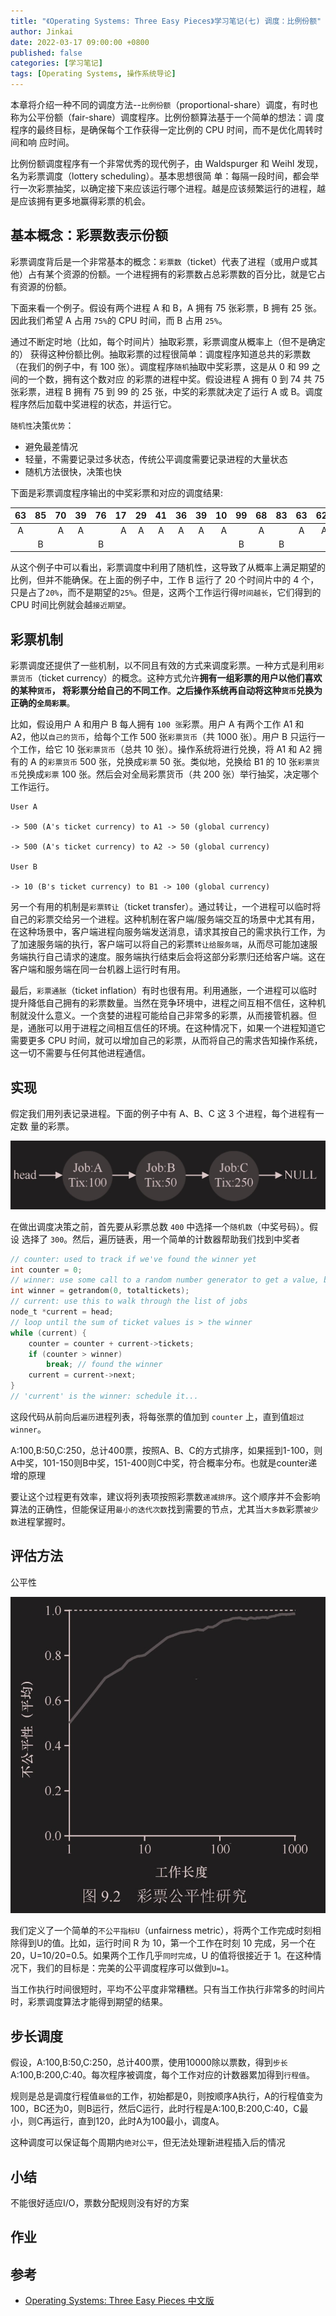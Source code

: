 ```yaml
---
title: "《Operating Systems: Three Easy Pieces》学习笔记(七) 调度：比例份额"
author: Jinkai
date: 2022-03-17 09:00:00 +0800
published: false
categories: [学习笔记]
tags: [Operating Systems, 操作系统导论]
---
```


本章将介绍一种不同的调度方法--`比例份额`（proportional-share）调度，有时也称为公平份额（fair-share）调度程序。比例份额算法基于一个简单的想法：调 度程序的最终目标，是确保每个工作获得一定比例的 CPU 时间，而不是优化周转时间和响 应时间。

比例份额调度程序有一个非常优秀的现代例子，由 Waldspurger 和 Weihl 发现，名为彩票调度（lottery scheduling）。基本思想很简 单：每隔一段时间，都会举行一次彩票抽奖，以确定接下来应该运行哪个进程。越是应该频繁运行的进程，越是应该拥有更多地赢得彩票的机会。

## 基本概念：彩票数表示份额

彩票调度背后是一个非常基本的概念：`彩票数`（ticket）代表了进程（或用户或其他）占有某个资源的份额。一个进程拥有的彩票数占总彩票数的百分比，就是它占有资源的份额。

下面来看一个例子。假设有两个进程 A 和 B，A 拥有 75 张彩票，B 拥有 25 张。因此我们希望 A 占用 `75%`的 CPU 时间，而 B 占用 `25%`。

通过不断定时地（比如，每个时间片）抽取彩票，彩票调度从概率上（但不是确定的） 获得这种份额比例。抽取彩票的过程很简单：调度程序知道总共的彩票数（在我们的例子中，有 100 张）。调度程序`随机`抽取中奖彩票，这是从 0 和 99 之间的一个数，拥有这个数对应 的彩票的进程中奖。假设进程 A 拥有 0 到 74 共 75 张彩票，进程 B 拥有 75 到 99 的 25 张，中奖的彩票就决定了运行 A 或 B。调度程序然后加载中奖进程的状态，并运行它。

`随机性`决策`优势`：

- 避免最差情况
- 轻量，不需要记录过多状态，传统公平调度需要记录进程的大量状态
- 随机方法很快，决策也快

下面是彩票调度程序输出的中奖彩票和对应的调度结果:

| 63  | 85  | 70  | 39  | 76  |  17 | 29  | 41  | 36  | 39  |  10 | 99  | 68  | 83  | 63  |  62 | 43  |  0  | 49  | 49  |
| :-: | :-: | :-: | :-: | :-: | --: | :-: | :-: | :-: | :-: | --: | :-: | :-: | :-: | :-: | --: | :-: | :-: | :-: | :-: |
|  A  |     |  A  |  A  |     |   A |  A  |  A  |  A  |  A  |   A |     |  A  |     |  A  |   A |  A  |  A  |  A  |  A  |
|     |  B  |     |     |  B  |     |     |     |     |     |     |  B  |     |  B  |     |     |     |     |     |     |

从这个例子中可以看出，彩票调度中利用了随机性，这导致了从概率上满足期望的比例，但并不能确保。在上面的例子中，工作 B 运行了 20 个时间片中的 4 个，只是占了`20%`，而不是期望的`25%`。但是，这两个工作运行得`时间越长`，它们得到的 CPU 时间比例就会越`接近期望`。

## 彩票机制

彩票调度还提供了一些机制，以不同且有效的方式来调度彩票。一种方式是利用`彩票货币`（ticket currency）的概念。这种方式允许**拥有一组彩票的用户以他们喜欢的某种`货币`， 将彩票分给自己的不同工作**。**之后操作系统再自动将这种`货币`兑换为正确的`全局彩票`**。

比如，假设用户 A 和用户 B 每人拥有 `100 张`彩票。用户 A 有两个工作 A1 和 A2，他以`自己的货币`，给每个工作 500 张`彩票货币`（共 1000 张）。用户 B 只运行一个工作，给它 10 张`彩票货币`（总共 10 张）。操作系统将进行兑换，将 A1 和 A2 拥有的 A 的`彩票货币` 500 张，兑换成`彩票` 50 张。类似地，兑换给 B1 的 10 张`彩票货币`兑换成`彩票` 100 张。然后会对全局彩票货币（共 200 张）举行抽奖，决定哪个工作运行。

```text
User A

-> 500 (A's ticket currency) to A1 -> 50 (global currency)

-> 500 (A's ticket currency) to A2 -> 50 (global currency)

User B

-> 10 (B's ticket currency) to B1 -> 100 (global currency)
```

另一个有用的机制是`彩票转让`（ticket transfer）。通过转让，一个进程可以临时将自己的彩票交给另一个进程。这种机制在客户端/服务端交互的场景中尤其有用，在这种场景中，客户端进程向服务端发送消息，请求其按自己的需求执行工作，为了加速服务端的执行，客户端可以将自己的彩票`转让给服务端`，从而尽可能加速服务端执行自己请求的速度。服务端执行结束后会将这部分彩票归还给客户端。这在客户端和服务端在同一台机器上运行时有用。

最后，`彩票通胀`（ticket inflation）有时也很有用。利用通胀，一个进程可以临时提升降低自己拥有的彩票数量。当然在竞争环境中，进程之间互相不信任，这种机制就没什么意义。一个贪婪的进程可能给自己非常多的彩票，从而接管机器。但是，通胀可以用于进程之间相互信任的环境。在这种情况下，如果一个进程知道它需要更多 CPU 时间，就可以增加自己的彩票，从而将自己的需求告知操作系统，这一切不需要与任何其他进程通信。

## 实现

假定我们用列表记录进程。下面的例子中有 A、B、C 这 3 个进程，每个进程有一定数
量的彩票。

![currency1](/assets/img/2022-03-17-operating-systems-7/currency1.jpg)

在做出调度决策之前，首先要从彩票总数 `400` 中选择一个`随机数`（中奖号码）。假设 选择了 `300`。然后，遍历链表，用一个简单的计数器帮助我们找到中奖者

```c
// counter: used to track if we've found the winner yet
int counter = 0;
// winner: use some call to a random number generator to get a value, between 0 and the total # of tickets
int winner = getrandom(0, totaltickets);
// current: use this to walk through the list of jobs
node_t *current = head;
// loop until the sum of ticket values is > the winner
while (current) {
    counter = counter + current->tickets;
    if (counter > winner)
        break; // found the winner
    current = current->next;
}
// 'current' is the winner: schedule it...
```

这段代码从前向后`遍历`进程列表，将每张票的值加到 `counter` 上，直到值`超过 winner`。

A:100,B:50,C:250，总计400票，按照A、B、C的方式排序，如果摇到1-100，则A中奖，101-150则B中奖，151-400则C中奖，符合概率分布。也就是counter递增的原理

要让这个过程更有效率，建议将列表项按照彩票数`递减排序`。这个顺序并不会影响算法的正确性，但能保证用`最小的迭代次数`找到需要的节点，尤其当`大多数`彩票`被少数`进程掌握时。

## 评估方法

公平性

![fairness](/assets/img/2022-03-17-operating-systems-7/gongpin.jpg)

我们定义了一个简单的`不公平指标U`（unfairness metric），将两个工作完成时刻相除得到U的值。比如，运行时间 R 为 10，第一个工作在时刻 10 完成，另一个在 20，U=10/20=0.5。如果两个工作几乎`同时完成`，U 的值将很接近于 1。在这种情况下，我们的目标是：完美的公平调度程序可以做到`U=1`。

当工作执行时间很短时，平均不公平度非常糟糕。只有当工作执行非常多的时间片时，彩票调度算法才能得到期望的结果。

## 步长调度

假设，A:100,B:50,C:250，总计400票，使用10000除以票数，得到`步长`A:100,B:200,C:40。每次程序被调度，每个工作对应的计数器累加得到`行程值`。

规则是总是调度行程值`最低`的工作，初始都是0，则按顺序A执行，A的行程值变为100，BC还为0，则B运行，然后C运行，此时行程是A:100,B:200,C:40，C最小，则C再运行，直到120，此时A为100最小，调度A。

这种调度可以保证每个周期内`绝对公平`，但无法处理新进程插入后的情况

## 小结

不能很好适应I/O，票数分配规则没有好的方案

## 作业

## 参考

- [Operating Systems: Three Easy Pieces 中文版](https://pages.cs.wisc.edu/~remzi/OSTEP/Chinese/09.pdf)

